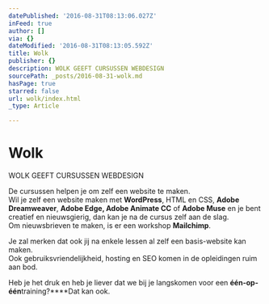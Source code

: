 ```yaml
---
datePublished: '2016-08-31T08:13:06.027Z'
inFeed: true
author: []
via: {}
dateModified: '2016-08-31T08:13:05.592Z'
title: Wolk
publisher: {}
description: WOLK GEEFT CURSUSSEN WEBDESIGN
sourcePath: _posts/2016-08-31-wolk.md
hasPage: true
starred: false
url: wolk/index.html
_type: Article

---
```

# Wolk

WOLK GEEFT CURSUSSEN WEBDESIGN

De cursussen helpen je om zelf een website te maken.  
Wil je zelf een website maken met **WordPress**, HTML en CSS, **Adobe Dreamweaver**, **Adobe Edge, Adobe Animate CC** of **Adobe Muse** en je bent creatief en nieuwsgierig, dan kan je na de cursus zelf aan de slag.  
Om nieuwsbrieven te maken, is er een workshop **Mailchimp**.

Je zal merken dat ook jij na enkele lessen al zelf een basis-website kan maken.  
Ook gebruiksvriendelijkheid, hosting en SEO komen in de opleidingen ruim aan bod.

Heb je het druk en heb je liever dat we bij je langskomen voor een **één-op-één**training?****Dat kan ook.